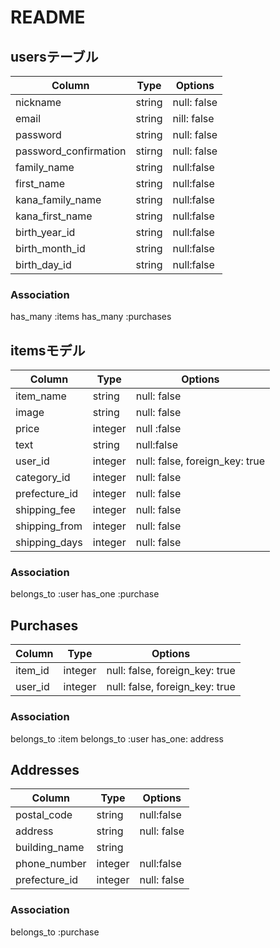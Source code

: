 # README

## usersテーブル
| Column                | Type   | Options     |
| --------------------- | ------ | ----------- |
| nickname              | string | null: false |
| email                 | string | nill: false |
| password              | string | null: false |
| password_confirmation | stirng | null: false |
| family_name           | string | null:false  |
| first_name            | string | null:false  |
| kana_family_name      | string | null:false  |
| kana_first_name       | string | null:false  |
| birth_year_id         | string | null:false  |
| birth_month_id        | string | null:false  |
| birth_day_id          | string | null:false  |

### Association
has_many :items
has_many :purchases


## itemsモデル
| Column        | Type    | Options                        |
| ------------- | ------- | ------------------------------ |
| item_name     | string  | null: false                    |
| image         | string  | null: false                    |
| price         | integer | null :false                    |
| text          | string  | null:false                     |
| user_id       | integer | null: false, foreign_key: true |
| category_id   | integer | null: false                    |
| prefecture_id | integer | null: false                    |
| shipping_fee  | integer | null: false                    |
| shipping_from | integer | null: false                    |
| shipping_days | integer | null: false                    |

### Association
belongs_to :user
has_one :purchase


## Purchases
| Column  | Type    | Options                        |
| ------- | ------- | ------------------------------ |
| item_id | integer | null: false, foreign_key: true |
| user_id | integer | null: false, foreign_key: true |

### Association
belongs_to :item
belongs_to :user
has_one: address


## Addresses
| Column        | Type    | Options     |
| ------------- | ------- | ----------- |
| postal_code   | string  | null:false  |
| address       | string  | null: false |
| building_name | string  |             |
| phone_number  | integer | null:false  |
| prefecture_id | integer | null: false |

### Association
belongs_to :purchase
